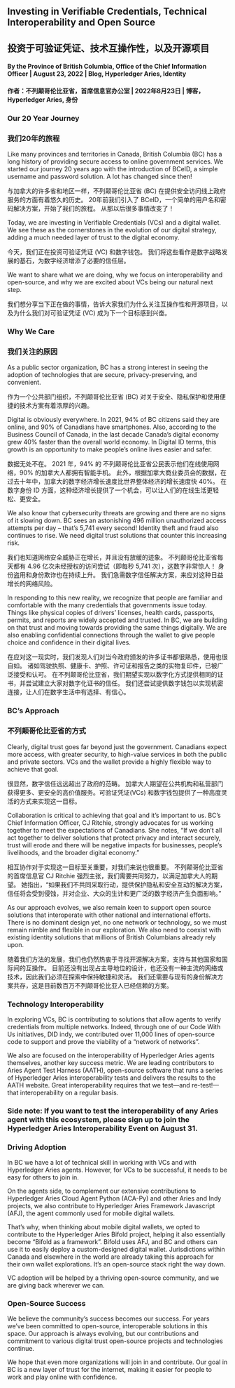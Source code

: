 ## Investing in Verifiable Credentials, Technical Interoperability and Open Source
## 投资于可验证凭证、技术互操作性，以及开源项目

#### By the Province of British Columbia, Office of the Chief Information Officer | August 23, 2022 | Blog, Hyperledger Aries, Identity
#### 作者：不列颠哥伦比亚省，首席信息官办公室 | 2022年8月23日 | 博客，Hyperledger Aries, 身份 

### Our 20 Year Journey
### 我们20年的旅程

Like many provinces and territories in Canada, British Columbia (BC) has a long history of providing secure access to online government services. We started our journey 20 years ago with the introduction of BCeID, a simple username and password solution. A lot has changed since then!

与加拿大的许多省和地区一样，不列颠哥伦比亚省 (BC) 在提供安全访问线上政府服务的方面有着悠久的历史。 20年前我们引入了 BCeID，一个简单的用户名和密码解决方案，开始了我们的旅程。 从那以后很多事情改变了！

Today, we are investing in Verifiable Credentials (VCs) and a digital wallet. We see these as the cornerstones in the evolution of our digital strategy, adding a much needed layer of trust to the digital economy. 

今天，我们正在投资可验证凭证 (VC) 和数字钱包。 我们将这些看作是数字战略发展的基石，为数字经济增添了必要的信任层。

We want to share what we are doing, why we focus on interoperability and open-source, and why we are excited about VCs being our natural next step.

我们想分享当下正在做的事情，告诉大家我们为什么关注互操作性和开源项目，以及为什么我们对可验证凭证 (VC) 成为下一个目标感到兴奋。

### Why We Care
### 我们关注的原因
As a public sector organization, BC has a strong interest in seeing the adoption of technologies that are secure, privacy-preserving, and convenient. 

作为一个公共部门组织，不列颠哥伦比亚省 (BC)  对关于安全、隐私保护和使用便捷的技术方案有着浓厚的兴趣。

Digital is obviously everywhere. In 2021, 94% of BC citizens said they are online, and 90% of Canadians have smartphones. Also, according to the Business Council of Canada, in the last decade Canada’s digital economy grew 40% faster than the overall world economy.  In Digital ID terms, this growth is an opportunity to make people’s online lives easier and safer.

数据无处不在。 2021 年，94% 的 不列颠哥伦比亚省公民表示他们在线使用网络，90% 的加拿大人都拥有智能手机。 此外，根据加拿大商业委员会的数据，在过去十年中，加拿大的数字经济增长速度比世界整体经济的增长速度快 40%。 在数字身份 ID 方面，这种经济增长提供了一个机会，可以让人们的在线生活更轻松、更安全。

We also know that cybersecurity threats are growing and there are no signs of it slowing down. BC sees an astonishing 496 million unauthorized access attempts per day – that’s 5,741 every second! Identity theft and fraud also continues to rise. We need digital trust solutions that counter this increasing risk.

我们也知道网络安全威胁正在增长，并且没有放缓的迹象。 不列颠哥伦比亚省每天都有 4.96 亿次未经授权的访问尝试（即每秒 5,741 次），这数字非常惊人！ 身份盗用和身份欺诈也在持续上升。 我们急需数字信任解决方案，来应对这种日益增长的网络风险。

In responding to this new reality, we recognize that people are familiar and comfortable with the many credentials that governments issue today. Things like physical copies of drivers’ licenses, health cards, passports, permits, and reports are widely accepted and trusted.  In BC, we are building on that trust and moving towards providing the same things digitally. We are also enabling confidential connections through the wallet to give people choice and confidence in their digital lives.  

在应对这一现实时，我们发现人们对当今政府颁发的许多证书都很熟悉，使用也很自如。 诸如驾驶执照、健康卡、护照、许可证和报告之类的实物复印件，已被广泛接受和认可。 在不列颠哥伦比亚省，我们期望实现以数字化方式提供相同的证书，并尝试建立大家对数字化证书的信任。 我们还尝试提供数字钱包以实现机密连接，让人们在数字生活中有选择、有信心。

### BC’s Approach 
### 不列颠哥伦比亚省的方式
Clearly, digital trust goes far beyond just the government. Canadians expect more access, with greater security, to high-value services in both the public and private sectors. VCs and the wallet provide a highly flexible way to achieve that goal.

很显然，数字信任远远超出了政府的范畴。 加拿大人期望在公共机构和私营部门获得更多、更安全的高价值服务。可验证凭证(VCs) 和数字钱包提供了一种高度灵活的方式来实现这一目标。

Collaboration is critical to achieving that goal and it’s important to us. BC’s Chief Information Officer, CJ Ritchie, strongly advocates for us working together to meet the expectations of Canadians.  She notes, “If we don’t all act together to deliver solutions that protect privacy and interact securely, trust will erode and there will be negative impacts for businesses, people’s livelihoods, and the broader digital economy.”

相互协作对于实现这一目标至关重要，对我们来说也很重要。 不列颠哥伦比亚省的首席信息官 CJ Ritchie 强烈主张，我们需要共同努力，以满足加拿大人的期望。 她指出，“如果我们不共同采取行动，提供保护隐私和安全互动的解决方案，信任将会受到侵蚀，并对企业、大众的生计和更广泛的数字经济产生负面影响。”

As our approach evolves, we also remain keen to support open source solutions that interoperate with other national and international efforts. There is no dominant design yet, no one network or technology, so we must remain nimble and flexible in our exploration. We also need to coexist with existing identity solutions that millions of British Columbians already rely upon.

随着我们方法的发展，我们也仍然热衷于寻找开源解决方案，支持与其他国家和国际间的互操作。 目前还没有出现占主导地位的设计，也还没有一种主流的网络或技术，因此我们必须在探索中保持敏捷和灵活。 我们还需要与现有的身份解决方案共存，这是目前数百万不列颠哥伦比亚人已经信赖的方案。

### Technology Interoperability
In exploring VCs, BC is contributing to solutions that allow agents to verify credentials from multiple networks. Indeed, through one of our Code With Us initiatives, DID indy, we contributed over 11,000 lines of open-source code to support and prove the viability of a “network of networks”.

We also are focused on the interoperability of Hyperledger Aries agents themselves, another key success metric.  We are leading contributors to Aries Agent Test Harness (AATH), open-source software that runs a series of Hyperledger Aries interoperability tests and delivers the results to the AATH website. Great interoperability requires that we test—and re-test!—that interoperability on a regular basis.

### Side note: If you want to test the interoperability of any Aries agent with this ecosystem, please sign up to join the Hyperledger Aries Interoperability Event on August  31.

### Driving Adoption
In BC we have a lot of technical skill in working with VCs and with Hyperledger Aries agents. However, for VCs to be successful, it needs to be easy for others to join in. 

On the agents side, to complement our extensive contributions to Hyperledger Aries Cloud Agent Python (ACA-Py) and other Aries and Indy projects, we also contribute to Hyperledger Aries Framework Javascript (AFJ), the agent commonly used for mobile digital wallets. 

That’s why, when thinking about mobile digital wallets, we opted to contribute to the Hyperledger Aries Bifold project, helping it also essentially become “Bifold as a framework”. Bifold uses AFJ, and BC and others can use it to easily deploy a custom-designed digital wallet. Jurisdictions within Canada and elsewhere in the world are already taking this approach for their own wallet explorations. It’s an open-source stack right the way down.

VC adoption will be helped by a thriving open-source community, and we are giving back wherever we can.

### Open-Source Success
We believe the community’s success becomes our success. For years we’ve been committed to open-source, interoperable solutions in this space. Our approach is always evolving, but our contributions and commitment to various digital trust open-source projects and technologies continue.

We hope that even more organizations will join in and contribute. Our goal in BC is a new layer of trust for the internet, making it easier for people to work and play online with confidence. 
